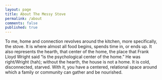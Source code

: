 ```yaml
---
layout: page
title: About The Messy Stove
permalink: /about
comments: false
published: true
---
```


To me, home and connection revolves around the kitchen, more specifically, the stove.  It is where almost all food begins, spends time in, or ends up.  It also represents the hearth, that center of the home, the place that Frank Lloyd Wright said “is the psychological center of the home.” He was right/Wright (hah); without the hearth, the house is not a home.  It is cold, disconnected, starved.  With it, you have a centered, relational space around which a family or community can gather and be nourished.